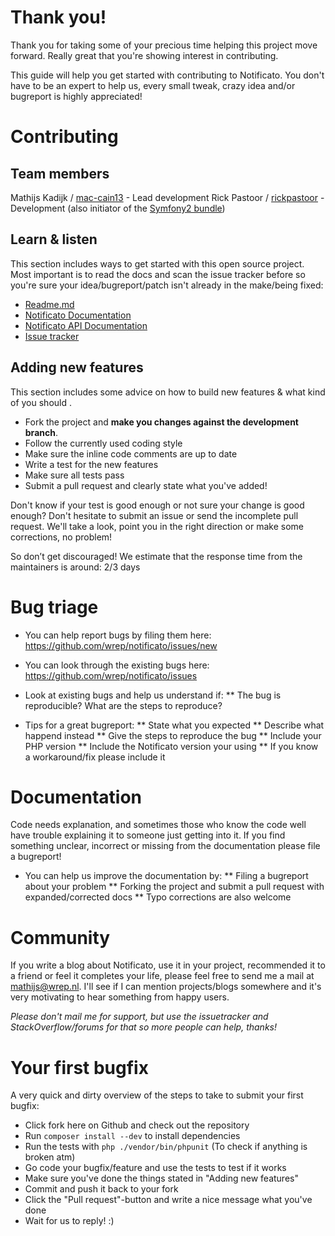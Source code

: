 # Thank you!

Thank you for taking some of your precious time helping this project move forward. Really great that you're showing interest in contributing.

This guide will help you get started with contributing to Notificato. You don't have to be an expert to help us, every small tweak, crazy idea and/or bugreport is highly appreciated!

# Contributing

## Team members

Mathijs Kadijk / [mac-cain13](https://github.com/mac-cain13) - Lead development
Rick Pastoor / [rickpastoor](https://github.com/rickpastoor) - Development (also initiator of the [Symfony2 bundle](https://github.com/wrep/notificato-symfony))

## Learn & listen

This section includes ways to get started with this open source project. Most important is to read the docs and scan the issue tracker before so you're sure your idea/bugreport/patch isn't already in the make/being fixed:

* [Readme.md](Readme.md)
* [Notificato Documentation](doc/index.md)
* [Notificato API Documentation](http://wrep.github.com/notificato/master/)
* [Issue tracker](https://github.com/wrep/notificato/issues)

## Adding new features

This section includes some advice on how to build new features & what kind of you should .

* Fork the project and **make you changes against the development branch**.
* Follow the currently used coding style
* Make sure the inline code comments are up to date
* Write a test for the new features
* Make sure all tests pass
* Submit a pull request and clearly state what you've added!

Don't know if your test is good enough or not sure your change is good enough? Don't hesitate to submit an issue or send the incomplete pull request. We'll take a look, point you in the right direction or make some corrections, no problem!

So don’t get discouraged! We estimate that the response time from the maintainers is around: 2/3 days

# Bug triage

* You can help report bugs by filing them here: https://github.com/wrep/notificato/issues/new
* You can look through the existing bugs here: https://github.com/wrep/notificato/issues

* Look at existing bugs and help us understand if:
** The bug is reproducible? What are the steps to reproduce?

* Tips for a great bugreport:
** State what you expected
** Describe what happend instead
** Give the steps to reproduce the bug
** Include your PHP version
** Include the Notificato version your using
** If you know a workaround/fix please include it

# Documentation

Code needs explanation, and sometimes those who know the code well have trouble explaining it to someone just getting into it. If you find something unclear, incorrect or missing from the documentation please file a bugreport!

* You can help us improve the documentation by:
** Filing a bugreport about your problem
** Forking the project and submit a pull request with expanded/corrected docs
** Typo corrections are also welcome

# Community
If you write a blog about Notificato, use it in your project, recommended it to a friend or feel it completes your life, please feel free to send me a mail at mathijs@wrep.nl. I'll see if I can mention projects/blogs somewhere and it's very motivating to hear something from happy users.

*Please don't mail me for support, but use the issuetracker and StackOverflow/forums for that so more people can help, thanks!*

# Your first bugfix
A very quick and dirty overview of the steps to take to submit your first bugfix:

* Click fork here on Github and check out the repository
* Run `composer install --dev` to install dependencies
* Run the tests with `php ./vendor/bin/phpunit` (To check if anything is broken atm)
* Go code your bugfix/feature and use the tests to test if it works
* Make sure you've done the things stated in "Adding new features"
* Commit and push it back to your fork
* Click the "Pull request"-button and write a nice message what you've done
* Wait for us to reply! :)